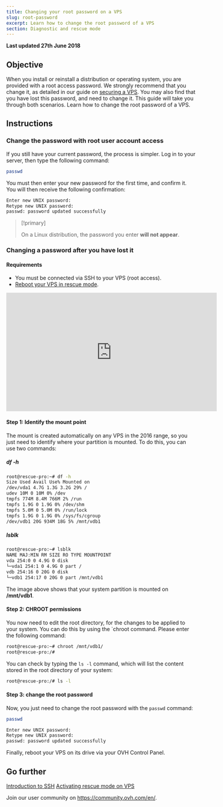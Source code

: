 ```yaml
---
title: Changing your root password on a VPS
slug: root-password
excerpt: Learn how to change the root password of a VPS
section: Diagnostic and rescue mode
---
```


**Last updated 27th June 2018**

## Objective

When you install or reinstall a distribution or operating system, you are provided with a root access password. We strongly recommend that you change it, as detailed in our guide on [securing a VPS](https://docs.ovh.com/gb/en/vps/tips-for-securing-a-vps/). You may also find that you have lost this password, and need to change it. This guide will take you through both scenarios.
Learn how to change the root password of a VPS.

## Instructions

### Change the password with root user account access

If you still have your current password, the process is simpler. Log in to your server, then type the following command:

```sh
passwd
```

You must then enter your new password for the first time, and confirm it. You will then receive the following confirmation:

```sh
Enter new UNIX password:
Retype new UNIX password:
passwd: password updated successfully
```

> [!primary]
>
> On a Linux distribution, the password you enter **will not appear**.
> 

### Changing a password after you have lost it

#### Requirements

- You must be connected via SSH to your VPS (root access).
- [Reboot your VPS in rescue mode](https://docs.ovh.com/gb/en/vps/rescue/).

<iframe width="560" height="315" src="https://www.youtube.com/embed/ua1qoTMq35g?rel=0" frameborder="0" allow="autoplay; encrypted-media" allowfullscreen></iframe>

#### Step 1: Identify the mount point

The mount is created automatically on any VPS in the 2016 range, so you just need to identify where your partition is mounted. To do this, you can use two commands:

##### df -h

```sh
root@rescue-pro:~# df -h
Size Used Avail Use% Mounted on
/dev/vda1 4.7G 1.3G 3.2G 29% /
udev 10M 0 10M 0% /dev
tmpfs 774M 8.4M 766M 2% /run
tmpfs 1.9G 0 1.9G 0% /dev/shm
tmpfs 5.0M 0 5.0M 0% /run/lock
tmpfs 1.9G 0 1.9G 0% /sys/fs/cgroup
/dev/vdb1 20G 934M 18G 5% /mnt/vdb1
```

##### lsblk

```sh
root@rescue-pro:~# lsblk
NAME MAJ:MIN RM SIZE RO TYPE MOUNTPOINT
vda 254:0 0 4.9G 0 disk
└─vda1 254:1 0 4.9G 0 part /
vdb 254:16 0 20G 0 disk
└─vdb1 254:17 0 20G 0 part /mnt/vdb1
```

The image above shows that your system partition is mounted on **/mnt/vdb1**.


#### Step 2: CHROOT permissions

You now need to edit the root directory, for the changes to be applied to your system. You can do this by using the `chroot command. Please enter the following command:

```sh
root@rescue-pro:~# chroot /mnt/vdb1/
root@rescue-pro:/#
```

You can check by typing the `ls -l` command, which will list the content stored in the root directory of your system:

```sh
root@rescue-pro:/# ls -l
```

#### Step 3: change the root password

Now, you just need to change the root password with the `passwd` command:

```sh
passwd
```
```sh
Enter new UNIX password:
Retype new UNIX password:
passwd: password updated successfully
```

Finally, reboot your VPS on its drive via your OVH Control Panel.

## Go further

[Introduction to SSH](https://docs.ovh.com/gb/en/dedicated/ssh-introduction/)
[Activating rescue mode on VPS](https://docs.ovh.com/gb/en/vps/rescue/)

Join our user community on <https://community.ovh.com/en/>.
